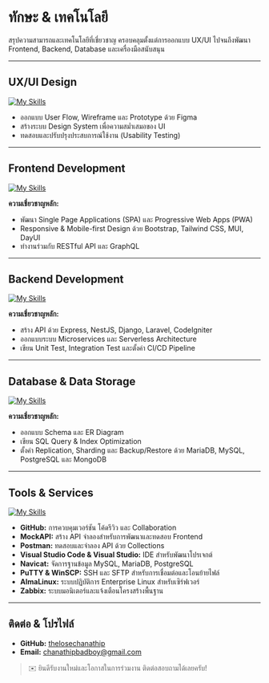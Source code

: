 # ทักษะ & เทคโนโลยี

สรุปความสามารถและเทคโนโลยีที่เชี่ยวชาญ ครอบคลุมตั้งแต่การออกแบบ UX/UI ไปจนถึงพัฒนา Frontend, Backend, Database และเครื่องมือสนับสนุน

---

## UX/UI Design

[![My Skills](https://skillicons.dev/icons?i=figma\&theme=dark)](https://skillicons.dev)

* ออกแบบ User Flow, Wireframe และ Prototype ด้วย Figma
* สร้างระบบ Design System เพื่อความสม่ำเสมอของ UI
* ทดสอบและปรับปรุงประสบการณ์ใช้งาน (Usability Testing)

---

## Frontend Development

[![My Skills](https://skillicons.dev/icons?i=js,ts,php,html,css,bootstrap,tailwind,react,vue,angular,next,materialui,dayui\&theme=dark)](https://skillicons.dev)

**ความเชี่ยวชาญหลัก:**

* พัฒนา Single Page Applications (SPA) และ Progressive Web Apps (PWA)
* Responsive & Mobile-first Design ด้วย Bootstrap, Tailwind CSS, MUI, DayUI
* ทำงานร่วมกับ RESTful API และ GraphQL

---

## Backend Development

[![My Skills](https://skillicons.dev/icons?i=php,laravel,next,python,bun,nodejs\&theme=dark)](https://skillicons.dev)

**ความเชี่ยวชาญหลัก:**

* สร้าง API ด้วย Express, NestJS, Django, Laravel, CodeIgniter
* ออกแบบระบบ Microservices และ Serverless Architecture
* เขียน Unit Test, Integration Test และตั้งค่า CI/CD Pipeline

---

## Database & Data Storage

[![My Skills](https://skillicons.dev/icons?i=mongodb,mysql,postgresql,mariadb\&theme=dark)](https://skillicons.dev)

**ความเชี่ยวชาญหลัก:**

* ออกแบบ Schema และ ER Diagram
* เขียน SQL Query & Index Optimization
* ตั้งค่า Replication, Sharding และ Backup/Restore ด้วย MariaDB, MySQL, PostgreSQL และ MongoDB

---

## Tools & Services

[![My Skills](https://skillicons.dev/icons?i=github,postman,vscode,visualstudio,\&theme=dark)](https://skillicons.dev)

* **GitHub:** การควบคุมเวอร์ชัน โค้ดรีวิว และ Collaboration
* **MockAPI:** สร้าง API จำลองสำหรับการพัฒนาและทดสอบ Frontend
* **Postman:** ทดสอบและจำลอง API ด้วย Collections
* **Visual Studio Code & Visual Studio:** IDE สำหรับพัฒนาโปรเจกต์
* **Navicat:** จัดการฐานข้อมูล MySQL, MariaDB, PostgreSQL
* **PuTTY & WinSCP:** SSH และ SFTP สำหรับการเชื่อมต่อและโอนย้ายไฟล์
* **AlmaLinux:** ระบบปฏิบัติการ Enterprise Linux สำหรับเซิร์ฟเวอร์
* **Zabbix:** ระบบมอนิเตอร์และแจ้งเตือนโครงสร้างพื้นฐาน

---

## ติดต่อ & โปรไฟล์

* **GitHub:** [thelosechanathip](https://github.com/thelosechanathip)
* **Email:** [chanathipbadboy@gmail.com](mailto:chanathipbadboy@gmail.com)

> ✉️ ยินดีรับงานใหม่และโอกาสในการร่วมงาน ติดต่อสอบถามได้เลยครับ!
